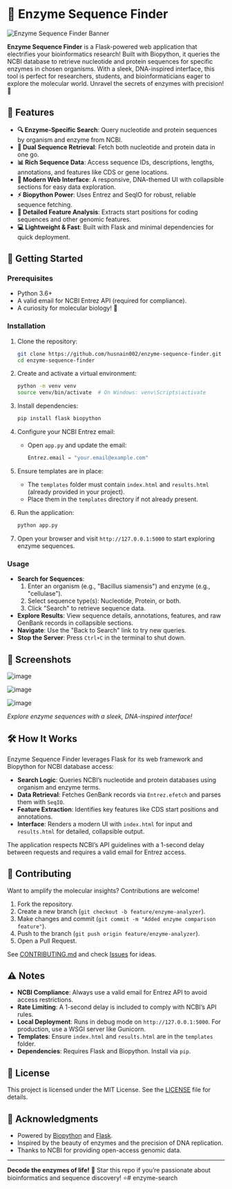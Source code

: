 # 🧬 Enzyme Sequence Finder

![Enzyme Sequence Finder Banner](https://img.shields.io/badge/Enzyme%20Sequence%20Finder-Decode%20Enzymes%20with%20Precision-blue?style=for-the-badge&logo=flask)

**Enzyme Sequence Finder** is a Flask-powered web application that electrifies your bioinformatics research! Built with Biopython, it queries the NCBI database to retrieve nucleotide and protein sequences for specific enzymes in chosen organisms. With a sleek, DNA-inspired interface, this tool is perfect for researchers, students, and bioinformaticians eager to explore the molecular world. Unravel the secrets of enzymes with precision! 🧬

## 🌟 Features

- **🔍 Enzyme-Specific Search**: Query nucleotide and protein sequences by organism and enzyme from NCBI.
- **🧬 Dual Sequence Retrieval**: Fetch both nucleotide and protein data in one go.
- **📊 Rich Sequence Data**: Access sequence IDs, descriptions, lengths, annotations, and features like CDS or gene locations.
- **🎨 Modern Web Interface**: A responsive, DNA-themed UI with collapsible sections for easy data exploration.
- **⚡ Biopython Power**: Uses Entrez and SeqIO for robust, reliable sequence fetching.
- **🔬 Detailed Feature Analysis**: Extracts start positions for coding sequences and other genomic features.
- **💻 Lightweight & Fast**: Built with Flask and minimal dependencies for quick deployment.

## 🚀 Getting Started

### Prerequisites
- Python 3.6+
- A valid email for NCBI Entrez API (required for compliance).
- A curiosity for molecular biology! 🧬

### Installation
1. Clone the repository:
   ```bash
   git clone https://github.com/husnain002/enzyme-sequence-finder.git
   cd enzyme-sequence-finder
   ```

2. Create and activate a virtual environment:
   ```bash
   python -m venv venv
   source venv/bin/activate  # On Windows: venv\Scripts\activate
   ```

3. Install dependencies:
   ```bash
   pip install flask biopython
   ```

4. Configure your NCBI Entrez email:
   - Open `app.py` and update the email:
     ```python
     Entrez.email = "your.email@example.com"
     ```

5. Ensure templates are in place:
   - The `templates` folder must contain `index.html` and `results.html` (already provided in your project).
   - Place them in the `templates` directory if not already present.

6. Run the application:
   ```bash
   python app.py
   ```

7. Open your browser and visit `http://127.0.0.1:5000` to start exploring enzyme sequences.

### Usage
- **Search for Sequences**:
  1. Enter an organism (e.g., "Bacillus siamensis") and enzyme (e.g., "cellulase").
  2. Select sequence type(s): Nucleotide, Protein, or both.
  3. Click "Search" to retrieve sequence data.
- **Explore Results**: View sequence details, annotations, features, and raw GenBank records in collapsible sections.
- **Navigate**: Use the "Back to Search" link to try new queries.
- **Stop the Server**: Press `Ctrl+C` in the terminal to shut down.

## 🎨 Screenshots

![image](https://github.com/user-attachments/assets/d64422b0-91e6-4d15-8040-71526347210a)

![image](https://github.com/user-attachments/assets/ad6bbced-8ab9-4b7d-887c-7e09e42ca830)

![image](https://github.com/user-attachments/assets/3aa9aef4-177e-470e-82cd-86ab59149416)

*Explore enzyme sequences with a sleek, DNA-inspired interface!*

## 🛠️ How It Works
Enzyme Sequence Finder leverages Flask for its web framework and Biopython for NCBI database access:
- **Search Logic**: Queries NCBI’s nucleotide and protein databases using organism and enzyme terms.
- **Data Retrieval**: Fetches GenBank records via `Entrez.efetch` and parses them with `SeqIO`.
- **Feature Extraction**: Identifies key features like CDS start positions and annotations.
- **Interface**: Renders a modern UI with `index.html` for input and `results.html` for detailed, collapsible output.

The application respects NCBI’s API guidelines with a 1-second delay between requests and requires a valid email for Entrez access.

## 🔬 Contributing
Want to amplify the molecular insights? Contributions are welcome!
1. Fork the repository.
2. Create a new branch (`git checkout -b feature/enzyme-analyzer`).
3. Make changes and commit (`git commit -m "Added enzyme comparison feature"`).
4. Push to the branch (`git push origin feature/enzyme-analyzer`).
5. Open a Pull Request.

See [CONTRIBUTING.md](CONTRIBUTING.md) and check [Issues](https://github.com/husnain002/enzyme-sequence-finder/issues) for ideas.

## ⚠️ Notes
- **NCBI Compliance**: Always use a valid email for Entrez API to avoid access restrictions.
- **Rate Limiting**: A 1-second delay is included to comply with NCBI’s API rules.
- **Local Deployment**: Runs in debug mode on `http://127.0.0.1:5000`. For production, use a WSGI server like Gunicorn.
- **Templates**: Ensure `index.html` and `results.html` are in the `templates` folder.
- **Dependencies**: Requires Flask and Biopython. Install via `pip`.

## 📜 License
This project is licensed under the MIT License. See the [LICENSE](LICENSE) file for details.

## 🙌 Acknowledgments
- Powered by [Biopython](https://biopython.org/) and [Flask](https://flask.palletsprojects.com/).
- Inspired by the beauty of enzymes and the precision of DNA replication.
- Thanks to NCBI for providing open-access genomic data.

---

**Decode the enzymes of life!** 🧬 Star this repo if you’re passionate about bioinformatics and sequence discovery! ⭐﻿# enzyme-search
